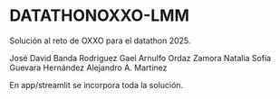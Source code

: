 # DATATHONOXXO-LMM
Solución al reto de OXXO para el datathon 2025.

José David Banda Rodriguez
Gael Arnulfo Ordaz Zamora
Natalia Sofía Guevara Hernández
Alejandro A. Martinez

En app/streamlit se incorpora toda la solución.
